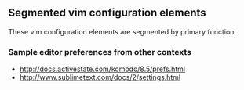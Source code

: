 ## Segmented vim configuration elements

These vim configuration elements are segmented by primary function.

### Sample editor preferences from other contexts

* http://docs.activestate.com/komodo/8.5/prefs.html
* http://www.sublimetext.com/docs/2/settings.html
